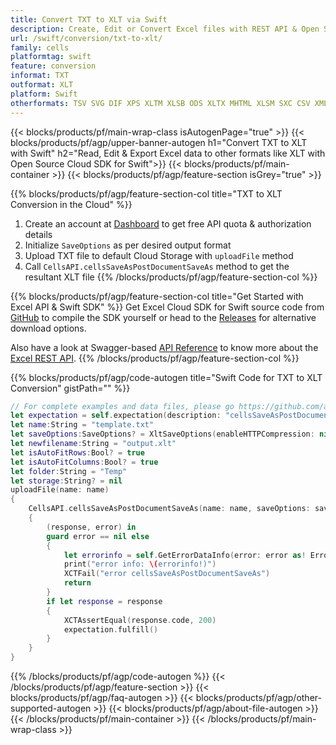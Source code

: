 ```yaml
---
title: Convert TXT to XLT via Swift 
description: Create, Edit or Convert Excel files with REST API & Open Source Swift SDK
url: /swift/conversion/txt-to-xlt/
family: cells
platformtag: swift
feature: conversion
informat: TXT
outformat: XLT
platform: Swift
otherformats: TSV SVG DIF XPS XLTM XLSB ODS XLTX MHTML XLSM SXC CSV XML FODS TIFF PDF 
---
```


{{< blocks/products/pf/main-wrap-class isAutogenPage="true" >}}
{{< blocks/products/pf/agp/upper-banner-autogen h1="Convert TXT to XLT with Swift" h2="Read, Edit & Export Excel data to other formats like XLT with Open Source Cloud SDK for Swift">}}
{{< blocks/products/pf/main-container >}}
{{< blocks/products/pf/agp/feature-section isGrey="true" >}}

{{% blocks/products/pf/agp/feature-section-col title="TXT to XLT Conversion in the Cloud" %}}
1. Create an account at <a href="https://dashboard.aspose.cloud/">Dashboard</a> to get free API quota & authorization details
1. Initialize ```SaveOptions``` as per desired output format
1. Upload TXT file to default Cloud Storage with ```uploadFile``` method
1. Call ```CellsAPI.cellsSaveAsPostDocumentSaveAs``` method to get the resultant XLT file
{{% /blocks/products/pf/agp/feature-section-col %}}

{{% blocks/products/pf/agp/feature-section-col title="Get Started with Excel API & Swift SDK" %}}
Get Excel Cloud SDK for Swift source code from [GitHub](https://github.com/aspose-cells-cloud/aspose-cells-cloud-swift) to compile the SDK yourself or head to the [Releases](https://releases.aspose.cloud/) for alternative download options. 

Also have a look at Swagger-based [API Reference](https://apireference.aspose.cloud/cells/) to know more about the [Excel REST API](https://products.aspose.cloud/cells/curl/).
{{% /blocks/products/pf/agp/feature-section-col %}}

{{% blocks/products/pf/agp/code-autogen title="Swift Code for TXT to XLT Conversion" gistPath="" %}}
```swift
// For complete examples and data files, please go https://github.com/aspose-cells-cloud/aspose-cells-cloud-swift
let expectation = self.expectation(description: "cellsSaveAsPostDocumentSaveAs")
let name:String = "template.txt"
let saveOptions:SaveOptions? = XltSaveOptions(enableHTTPCompression: nil, saveFormat: "xlt", clearData: nil, cachedFileFolder: nil, validateMergedAreas: nil, refreshChartCache: nil, createDirectory: nil, sortNames: nil, calculateFormula: nil, checkFontCompatibility: nil, onePagePerSheet: nil, compliance: nil, defaultFont: nil, printingPageType: nil, imageType: nil, desiredPPI: nil, jpegQuality: nil, securityOptions: nil)
let newfilename:String = "output.xlt"
let isAutoFitRows:Bool? = true
let isAutoFitColumns:Bool? = true
let folder:String = "Temp"
let storage:String? = nil
uploadFile(name: name) 
{
	CellsAPI.cellsSaveAsPostDocumentSaveAs(name: name, saveOptions: saveOptions, newfilename: newfilename, isAutoFitRows: isAutoFitRows, isAutoFitColumns: isAutoFitColumns, folder: folder, storage: storage)
	{
		(response, error) in
		guard error == nil else 
		{
			let errorinfo = self.GetErrorDataInfo(error: error as! ErrorResponse)
			print("error info: \(errorinfo!)")
			XCTFail("error cellsSaveAsPostDocumentSaveAs")
			return
		}
		if let response = response 
		{
			XCTAssertEqual(response.code, 200)
			expectation.fulfill()
		}
	}
}
```
{{% /blocks/products/pf/agp/code-autogen %}}
{{< /blocks/products/pf/agp/feature-section >}}
{{< blocks/products/pf/agp/faq-autogen >}}
{{< blocks/products/pf/agp/other-supported-autogen >}}
{{< blocks/products/pf/agp/about-file-autogen >}}
{{< /blocks/products/pf/main-container >}}
{{< /blocks/products/pf/main-wrap-class >}}